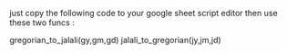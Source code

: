 just copy the following code to your google sheet script editor
then use these two funcs :

gregorian_to_jalali(gy,gm,gd)
jalali_to_gregorian(jy,jm,jd)
